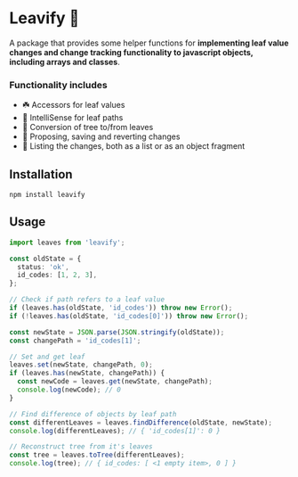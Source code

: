 # Leavify 🍃

A package that provides some helper functions for **implementing leaf value changes and change tracking functionality to javascript objects, including arrays and classes**.

### Functionality includes

- ☘️ Accessors for leaf values
- 🌿 IntelliSense for leaf paths
- 🌳 Conversion of tree to/from leaves
- 🍂 Proposing, saving and reverting changes
- 🍁 Listing the changes, both as a list or as an object fragment

## Installation

`npm install leavify`

## Usage

```ts
import leaves from 'leavify';

const oldState = {
  status: 'ok',
  id_codes: [1, 2, 3],
};

// Check if path refers to a leaf value
if (leaves.has(oldState, 'id_codes')) throw new Error();
if (!leaves.has(oldState, 'id_codes[0]')) throw new Error();

const newState = JSON.parse(JSON.stringify(oldState));
const changePath = 'id_codes[1]';

// Set and get leaf
leaves.set(newState, changePath, 0);
if (leaves.has(newState, changePath)) {
  const newCode = leaves.get(newState, changePath);
  console.log(newCode); // 0
}

// Find difference of objects by leaf path
const differentLeaves = leaves.findDifference(oldState, newState);
console.log(differentLeaves); // { 'id_codes[1]': 0 }

// Reconstruct tree from it's leaves
const tree = leaves.toTree(differentLeaves);
console.log(tree); // { id_codes: [ <1 empty item>, 0 ] }
```
